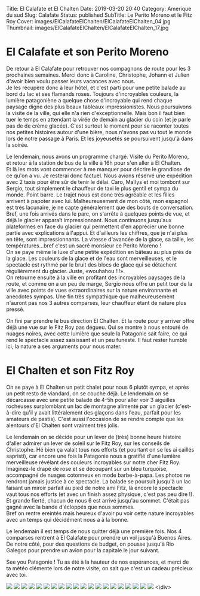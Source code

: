 Title: El Calafate et El Chalten
Date: 2019-03-20 20:40
Category: Amerique du sud
Slug: Calafate
Status: published
SubTitle: Le Perito Moreno et le Fitz Roy
Cover: images/ElCalafateElChalten/ElCalafateElChalten_04.jpg
Thumbnail: images/ElCalafateElChalten/ElCalafateElChalten_17.jpg

# El Calafate et son Perito Moreno

De retour à El Calafate pour retrouver nos compagnons de route pour les 3 prochaines semaines. Merci donc à Caroline, Christophe, Johann et Julien d'avoir bien voulu passer leurs vacances avec nous.  
Je les récupère donc à leur hôtel, et c'est parti pour une petite balade au bord du lac et ses flamands roses. Toujours d'incroyables couleurs, la lumière patagoniène a quelque chose d'incroyable qui rend chaque paysage digne des plus beaux tableaux impressionistes. Nous poursuivons la visite de la ville, qui elle n'a rien d'exceptionnelle. Mais bon il faut bien tuer le temps en attendant la virée de demain au glacier du coin (et je parle pas de de crème glacée). C'est surtout le moment pour se raconter toutes nos petites histoires autour d'une bière, nous n'avons pas vu tout le monde lors de notre passage à Paris. Et les joyeusetés se poursuivent jusqu'à dans la soirée.

Le lendemain, nous avons un programme chargé. Visite du Perito Moreno, et retour à la station de bus de la ville à 16h pour s'en aller à El Chalten.  
Et là les mots vont commencer à me manquer pour décrire le grandiose de ce qu'on a vu. Je resterai donc factuel. Nous avions réservé une expédition avec 2 taxis pour être sûr de tenir le délai. Caro, Maïlys et moi tombont sur Sergio, tout simplement le chauffeur de taxi le plus gentil et sympa du monde. Point barre. Le trajet nous est donc très agréable et les filles arrivent à papoter avec lui. Malheureusement de mon côté, mon espagnol est très lacunaire, je ne capte généralement que des bouts de conversation. Bref, une fois arrivés dans le parc, on s'arrête à quelques points de vue, et déjà le glacier apparaît impressionnant. Nous continuons jusqu'aux plateformes en face du glacier qui permettent d'en apprécier une bonne partie avec explications à l'appui. Et d'ailleurs les chiffres, que je n'ai plus en tête, sont impressionnants. La vitesse d'avancée de la glace, sa taille, les températures…bref c'est un sacré monsieur ce Perito Moreno !  
On se paye même le luxe d'une petite expédition en bâteau au plus près de la glace. Les couleurs de la glace et de l'eau sont merveilleuses, et le spectacle est rythmé par le bruit des blocs de glace qui se détachent régulièrement du glacier. Juste, «wouhahou !!!».  
On retourne ensuite à la ville en profitant des incroyables paysages de la route, et comme on a un peu de marge, Sergio nous offre un petit tour de la ville avec points de vues extraordinaires sur la nature environnante et anecdotes sympas. Une fin très sympathique que malheureusement n'auront pas nos 3 autres comparses, leur chauffeur étant de nature plus pressé.

On fini par prendre le bus direction El Chalten. Et la route pour y arriver offre déjà une vue sur le Fitz Roy pas dégueu. Qui se montre à nous entouré de nuages noires, avec cette lumière que seule la Patagonie sait faire, ce qui rend le spectacle assez saisissant et un peu funeste. Il faut rester humble ici, la nature a ses arguments pour nous mater.

# El Chalten et son Fitz Roy

On se paye à El Chalten un petit chalet pour nous 6 plutôt sympa, et après un petit resto de viandard, on se couche déjà. Le lendemain on se décarcasse avec une petite balade de 4-5h pour aller voir 3 aiguilles rocheuses surplomblant un lac de montagne alimenté par un glacier (c'est-à-dire qu'il y avait littéralement des glaçons dans l'eau, parfait pour les amateurs de pastis). C'est aussi l'occasion de se rendre compte que les alentours d'El Chalten sont vraiment très jolis.

Le lendemain on se décide pour un lever de (très) bonne heure histoire d'aller admirer un lever de soleil sur le Fitz Roy, sur les conseils de Christophe. Hé bien ça valait tous nos efforts (et pourtant on se les ai caillés sapristi), car encore une fois la Patagonie nous a gratifié d'une lumière merveilleuse révélant des couleurs incroyables sur notre cher Fitz Roy. Imaginez-le drapé de rose et se découpant sur un bleu turquoise, accompagné de nuages cotonneux en mode barbe-à-papa. Les photos ne rendront jamais justice à ce spectacle. La balade se poursuit jusqu'à un lac faisant un miroir parfait au pied de notre ami Fitz, là encore le spectacle vaut tous nos efforts (et avec un finish assez physique, c'est pas peu dire !). Et grande fierté, chacun de nous 6 est arrivé jusqu'au sommet. C'était pas gagné avec la bande d'écloppés que nous sommes.  
Bref on rentre ereintés mais heureux d'avoir pu voir cette nature incroyables avec un temps qui décidément nous a à la bonne.

Le lendemain il est temps de nous quitter déjà une première fois. Nos 4 comparses rentrent à El Calafate pour prendre un vol jusqu'à Buenos Aires. De notre côté, pour des questions de budget, on pousse jusqu'à Rio Galegos pour prendre un avion pour la capitale le jour suivant.

See you Patagonie ! Tu as été à la hauteur de nos espérances, et merci de ta météo clémente lors de notre visite, on sait que c'est un cadeau précieux avec toi.

<div class="galleria" style="margin:auto">
    <img src="images/ElCalafateElChalten/ElCalafateElChalten_00.jpg" data-description="Le lac d'El Calafate">
    <img src="images/ElCalafateElChalten/ElCalafateElChalten_01.jpg">
    <img src="images/ElCalafateElChalten/ElCalafateElChalten_02.jpg" data-description="Un peu de chauvinisme">
    <img src="images/ElCalafateElChalten/ElCalafateElChalten_03.jpg" data-description="4 français pensifs devant le Perito Moreno">
    <img src="images/ElCalafateElChalten/ElCalafateElChalten_04.jpg" data-description="Monsieur Perito Moreno">
    <img src="images/ElCalafateElChalten/ElCalafateElChalten_05.jpg" data-description="Splash !!!">
    <img src="images/ElCalafateElChalten/ElCalafateElChalten_06.jpg" data-description="Les maitresses du monde ?!">
    <img src="images/ElCalafateElChalten/ElCalafateElChalten_07.jpg" data-description="Point de vue sur le lac d'El Calafate">
    <img src="images/ElCalafateElChalten/ElCalafateElChalten_08.jpg" data-description="Les trois aiguilles près d'El Chalten">
    <img src="images/ElCalafateElChalten/ElCalafateElChalten_09.jpg">
    <img src="images/ElCalafateElChalten/ElCalafateElChalten_10.jpg" data-description="ça rend heureux la montagne">
    <img src="images/ElCalafateElChalten/ElCalafateElChalten_11.jpg" data-description="Le ciel au petit matin en Patagonie">
    <img src="images/ElCalafateElChalten/ElCalafateElChalten_12.jpg" data-description="I did it !!!">
    <img src="images/ElCalafateElChalten/ElCalafateElChalten_13.jpg" data-description="Le Fitz Roy au petit matin">
    <img src="images/ElCalafateElChalten/ElCalafateElChalten_14.jpg" data-description="Mais où est Charlie ?">
    <img src="images/ElCalafateElChalten/ElCalafateElChalten_15.jpg">
    <img src="images/ElCalafateElChalten/ElCalafateElChalten_16.jpg" data-description="Fitz Roy et son lac mirroir">
    <img src="images/ElCalafateElChalten/ElCalafateElChalten_17.jpg">
    <img src="images/ElCalafateElChalten/ElCalafateElChalten_18.jpg" data-description="Monsieur Fitz domine son environnement">
    <img src="images/ElCalafateElChalten/ElCalafateElChalten_19.jpg" data-description="La compagnie au complet">
<\div>
<script>
	(function() { 
            Galleria.loadTheme('https://cdnjs.cloudflare.com/ajax/libs/galleria/1.5.7/themes/classic/galleria.classic.min.js');
            Galleria.run('.galleria', {
                extend: function(options) {
                    Galleria.log(this)
                    Galleria.log(options)
                    this.bind('image', function(e) {
                        Galleria.log(e)
                        Galleria.log(e.imageTarget)
                        $(e.imageTarget).click(this.proxy(function() {
                        this.openLightbox();
                        }));
                    });
                }
            });
        }());
</script>

